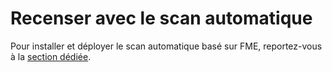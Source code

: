 # Recenser avec le scan automatique

Pour installer et déployer le scan automatique basé sur FME, reportez-vous à la [section dédiée](/fr/features/scan_fme/installation/README.html).

